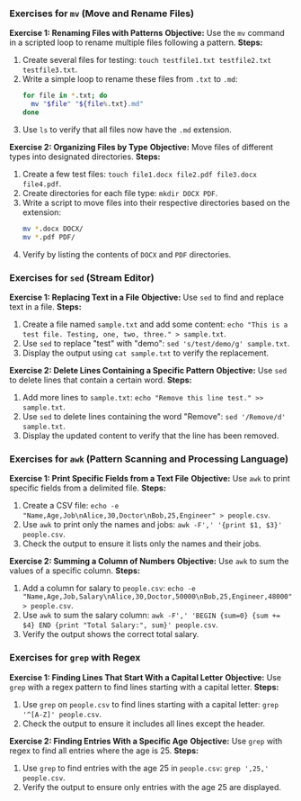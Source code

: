 ### Exercises for `mv` (Move and Rename Files)
**Exercise 1: Renaming Files with Patterns**
**Objective:** Use the `mv` command in a scripted loop to rename multiple files following a pattern.
**Steps:**

1. Create several files for testing: `touch testfile1.txt testfile2.txt testfile3.txt`.
2. Write a simple loop to rename these files from `.txt` to `.md`: 
   ```bash
   for file in *.txt; do
     mv "$file" "${file%.txt}.md"
   done
   ```
3. Use `ls` to verify that all files now have the `.md` extension.

**Exercise 2: Organizing Files by Type**
**Objective:** Move files of different types into designated directories.
**Steps:**

1. Create a few test files: `touch file1.docx file2.pdf file3.docx file4.pdf`.
2. Create directories for each file type: `mkdir DOCX PDF`.
3. Write a script to move files into their respective directories based on the extension:
   ```bash
   mv *.docx DOCX/
   mv *.pdf PDF/
   ```
4. Verify by listing the contents of `DOCX` and `PDF` directories.

### Exercises for `sed` (Stream Editor)
**Exercise 1: Replacing Text in a File**
**Objective:** Use `sed` to find and replace text in a file.
**Steps:**

1. Create a file named `sample.txt` and add some content: `echo "This is a test file. Testing, one, two, three." > sample.txt`.
2. Use `sed` to replace "test" with "demo": `sed 's/test/demo/g' sample.txt`.
3. Display the output using `cat sample.txt` to verify the replacement.

**Exercise 2: Delete Lines Containing a Specific Pattern**
**Objective:** Use `sed` to delete lines that contain a certain word.
**Steps:**

1. Add more lines to `sample.txt`: `echo "Remove this line test." >> sample.txt`.
2. Use `sed` to delete lines containing the word "Remove": `sed '/Remove/d' sample.txt`.
3. Display the updated content to verify that the line has been removed.

### Exercises for `awk` (Pattern Scanning and Processing Language)
**Exercise 1: Print Specific Fields from a Text File**
**Objective:** Use `awk` to print specific fields from a delimited file.
**Steps:**

1. Create a CSV file: `echo -e "Name,Age,Job\nAlice,30,Doctor\nBob,25,Engineer" > people.csv`.
2. Use `awk` to print only the names and jobs: `awk -F',' '{print $1, $3}' people.csv`.
3. Check the output to ensure it lists only the names and their jobs.

**Exercise 2: Summing a Column of Numbers**
**Objective:** Use `awk` to sum the values of a specific column.
**Steps:**

1. Add a column for salary to `people.csv`: `echo -e "Name,Age,Job,Salary\nAlice,30,Doctor,50000\nBob,25,Engineer,48000" > people.csv`.
2. Use `awk` to sum the salary column: `awk -F',' 'BEGIN {sum=0} {sum += $4} END {print "Total Salary:", sum}' people.csv`.
3. Verify the output shows the correct total salary.

### Exercises for `grep` with Regex
**Exercise 1: Finding Lines That Start With a Capital Letter**
**Objective:** Use `grep` with a regex pattern to find lines starting with a capital letter.
**Steps:**

1. Use `grep` on `people.csv` to find lines starting with a capital letter: `grep '^[A-Z]' people.csv`.
2. Check the output to ensure it includes all lines except the header.

**Exercise 2: Finding Entries With a Specific Age**
**Objective:** Use `grep` with regex to find all entries where the age is 25.
**Steps:**

1. Use `grep` to find entries with the age 25 in `people.csv`: `grep ',25,' people.csv`.
2. Verify the output to ensure only entries with the age 25 are displayed.
